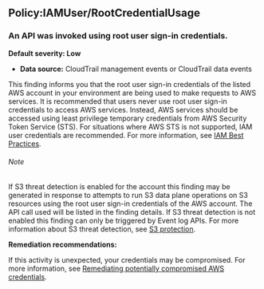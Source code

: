 Policy:IAMUser/RootCredentialUsage
----------------------------------


### An API was invoked using root user sign\-in credentials.


**Default severity: Low**


 * **Data source:** CloudTrail management events or CloudTrail data events

This finding informs you that the root user sign\-in credentials of the listed AWS account in your environment are being used to make requests to AWS services. It is recommended that users never use root user sign\-in credentials to access AWS services. Instead, AWS services should be accessed using least privilege temporary credentials from AWS Security Token Service (STS). For situations where AWS STS is not supported, IAM user credentials are recommended. For more information, see [IAM Best Practices](https://docs.aws.amazon.com/IAM/latest/UserGuide/best-practices.html).


###### Note

If S3 threat detection is enabled for the account this finding may be generated in response to attempts to run S3 data plane operations on S3 resources using the root user sign\-in credentials of the AWS account. The API call used will be listed in the finding details. If S3 threat detection is not enabled this finding can only be triggered by Event log APIs. For more information about S3 threat detection, see [S3 protection](s3-protection.html).


**Remediation recommendations:**


If this activity is unexpected, your credentials may be compromised. For more information, see [Remediating potentially compromised AWS credentials](https://docs.aws.amazon.com/guardduty/latest/ug/compromised-creds.html).

